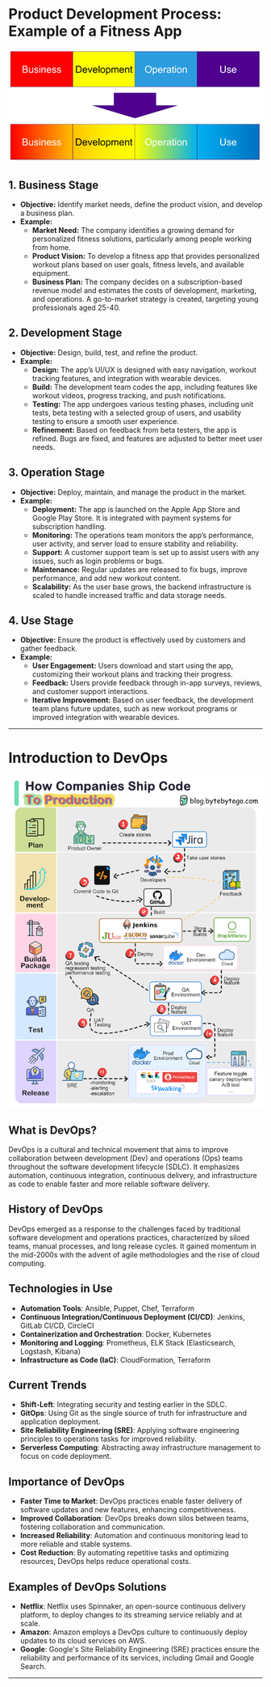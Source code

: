 # Product Development Process: Example of a Fitness App


 ![product stages](/images/productStage.jpg)


## 1. **Business Stage**
- **Objective:** Identify market needs, define the product vision, and develop a business plan.
- **Example:**
  - **Market Need:** The company identifies a growing demand for personalized fitness solutions, particularly among people working from home.
  - **Product Vision:** To develop a fitness app that provides personalized workout plans based on user goals, fitness levels, and available equipment.
  - **Business Plan:** The company decides on a subscription-based revenue model and estimates the costs of development, marketing, and operations. A go-to-market strategy is created, targeting young professionals aged 25-40.

## 2. **Development Stage**
- **Objective:** Design, build, test, and refine the product.
- **Example:**
  - **Design:** The app’s UI/UX is designed with easy navigation, workout tracking features, and integration with wearable devices.
  - **Build:** The development team codes the app, including features like workout videos, progress tracking, and push notifications.
  - **Testing:** The app undergoes various testing phases, including unit tests, beta testing with a selected group of users, and usability testing to ensure a smooth user experience.
  - **Refinement:** Based on feedback from beta testers, the app is refined. Bugs are fixed, and features are adjusted to better meet user needs.

## 3. **Operation Stage**
- **Objective:** Deploy, maintain, and manage the product in the market.
- **Example:**
  - **Deployment:** The app is launched on the Apple App Store and Google Play Store. It is integrated with payment systems for subscription handling.
  - **Monitoring:** The operations team monitors the app’s performance, user activity, and server load to ensure stability and reliability.
  - **Support:** A customer support team is set up to assist users with any issues, such as login problems or bugs.
  - **Maintenance:** Regular updates are released to fix bugs, improve performance, and add new workout content.
  - **Scalability:** As the user base grows, the backend infrastructure is scaled to handle increased traffic and data storage needs.

## 4. **Use Stage**
- **Objective:** Ensure the product is effectively used by customers and gather feedback.
- **Example:**
  - **User Engagement:** Users download and start using the app, customizing their workout plans and tracking their progress.
  - **Feedback:** Users provide feedback through in-app surveys, reviews, and customer support interactions.
  - **Iterative Improvement:** Based on user feedback, the development team plans future updates, such as new workout programs or improved integration with wearable devices.


----------------------------------------------------------

# Introduction to DevOps

![Intorduction to DevOps](/Images/DeVOPS_Animation.gif)

## What is DevOps?

DevOps is a cultural and technical movement that aims to improve collaboration between development (Dev) and operations (Ops) teams throughout the software development lifecycle (SDLC). It emphasizes automation, continuous integration, continuous delivery, and infrastructure as code to enable faster and more reliable software delivery.

## History of DevOps

DevOps emerged as a response to the challenges faced by traditional software development and operations practices, characterized by siloed teams, manual processes, and long release cycles. It gained momentum in the mid-2000s with the advent of agile methodologies and the rise of cloud computing.

## Technologies in Use

- **Automation Tools**: Ansible, Puppet, Chef, Terraform
- **Continuous Integration/Continuous Deployment (CI/CD)**: Jenkins, GitLab CI/CD, CircleCI
- **Containerization and Orchestration**: Docker, Kubernetes
- **Monitoring and Logging**: Prometheus, ELK Stack (Elasticsearch, Logstash, Kibana)
- **Infrastructure as Code (IaC)**: CloudFormation, Terraform

## Current Trends

- **Shift-Left**: Integrating security and testing earlier in the SDLC.
- **GitOps**: Using Git as the single source of truth for infrastructure and application deployment.
- **Site Reliability Engineering (SRE)**: Applying software engineering principles to operations tasks for improved reliability.
- **Serverless Computing**: Abstracting away infrastructure management to focus on code deployment.

## Importance of DevOps

- **Faster Time to Market**: DevOps practices enable faster delivery of software updates and new features, enhancing competitiveness.
- **Improved Collaboration**: DevOps breaks down silos between teams, fostering collaboration and communication.
- **Increased Reliability**: Automation and continuous monitoring lead to more reliable and stable systems.
- **Cost Reduction**: By automating repetitive tasks and optimizing resources, DevOps helps reduce operational costs.

## Examples of DevOps Solutions

- **Netflix**: Netflix uses Spinnaker, an open-source continuous delivery platform, to deploy changes to its streaming service reliably and at scale.
- **Amazon**: Amazon employs a DevOps culture to continuously deploy updates to its cloud services on AWS.
- **Google**: Google's Site Reliability Engineering (SRE) practices ensure the reliability and performance of its services, including Gmail and Google Search.

---


